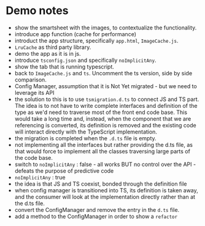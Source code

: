 # Demo notes

* show the smartsheet with the images, to contextualize the functionality.
* introduce app function (cache for performance)
* introduct the app structure, specifically `app.html`, `ImageCache.js`.
* `LruCache` as third party library.
* demo the app as it is in js.
* introduce `tsconfig.json` and specifically `noImplicitAny`.
* show the tab that is running typescript.
* back to `ImageCache.js` and `ts`. Uncomment the ts version, side by side comparison.
* Config Manager, assumption that it is Not Yet migrated - but we need to leverage its API
* the solution to this is to use `tsmigration.d.ts` to connect JS and TS part. The idea is to not have to write complete interfaces and definition of the type as we'd need to traverse most of the front end code base. This would take a long time and, instead, when the component that we are referencing is converted,  its definition is removed and the existing code will interact directly with the TypeScript implementation.
* the migration is completed when the `.d.ts` file is empty.
* not implementing all the interfaces but rather providing the d.ts file, as that would force to implement all the classes traversing large parts of the code base.
* switch to `noImplicitAny` : false - all works BUT no control over the API - defeats the purpose of predictive code
* `noImplicitAny` : true
* the idea is that JS and TS coexist, bonded through the definition file
* when config manager is transitioned into TS, its definition is taken away, and the consumer will look at the implementation directly rather than at the d.ts file.
* convert the ConfigManager and remove the entry in the `d.ts` file.
* add a method to the ConfigManager in order to show a `refactor` 